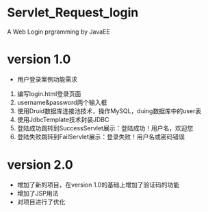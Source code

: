 # Servlet_Request_login
A Web Login prgramming by JavaEE

# version 1.0
* 用户登录案例功能需求
1. 编写login.html登录页面
2. username&password两个输入框
3. 使用Druid数据库连接池技术，操作MySQL，duing数据库中的user表
4. 使用JdbcTemplate技术封装JDBC
5. 登陆成功跳转到SuccessServlet展示：登陆成功！用户名，欢迎您
6. 登陆失败跳转到FailServlet展示：登录失败！用户名或密码错误

# version 2.0
* 增加了新的项目，在version 1.0的基础上增加了验证码的功能
* 增加了JSP用法
* 对项目进行了优化
